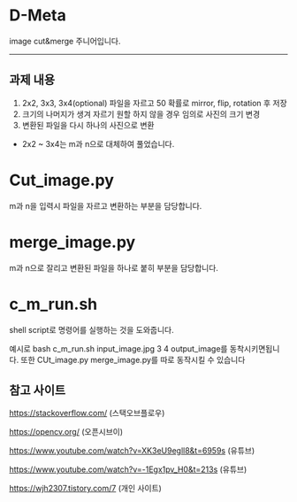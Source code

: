 # D-Meta
image cut&amp;merge
주니어입니다. 
___
## 과제 내용
1. 2x2, 3x3, 3x4(optional) 파일을 자르고 50 확률로 mirror, flip, rotation 후 저장
2. 크기의 나머지가 생겨 자르기 원할 하지 않을 경우 임의로 사진의 크기 변경
3. 변환된 파일을 다시 하나의 사진으로 변환
* 2x2 ~ 3x4는 m과 n으로 대체하여 풀었습니다.

# Cut_image.py
m과 n을 입력시 파일을 자르고 변환하는 부분을 담당합니다.

# merge_image.py
m과 n으로 잘리고 변환된 파일을 하나로 붙히 부분을 담당합니다.

# c_m_run.sh
shell script로 명령어를 실행하는 것을 도와줍니다.

예시로 bash c_m_run.sh input_image.jpg 3 4 output_image를 동착시키면됩니다.
또한 CUt_image.py merge_image.py를 따로 동작시킬 수 있습니다


## 참고 사이트
https://stackoverflow.com/ (스택오브플로우)

https://opencv.org/ (오픈시브이)

https://www.youtube.com/watch?v=XK3eU9egll8&t=6959s (유튜브)

https://www.youtube.com/watch?v=-1Egx1pv_H0&t=213s (유튜브)

https://wjh2307.tistory.com/7 (개인 사이트)
